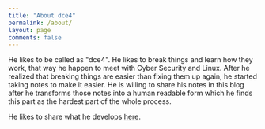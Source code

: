 ```yaml
---
title: "About dce4"
permalink: /about/
layout: page
comments: false
---
```


He likes to be called as "dce4". He likes to break things and learn how they work, that way he happen to meet with Cyber Security and Linux. After he realized that breaking things are easier than fixing them up again, he started taking notes to make it easier. He is willing to share his notes in this blog after he transforms those notes into a human readable form which he finds this part as the hardest part of the whole process.


He likes to share what he develops <a href="https://github.com/dce4" target="_blank" rel="noopener">here</a>.
